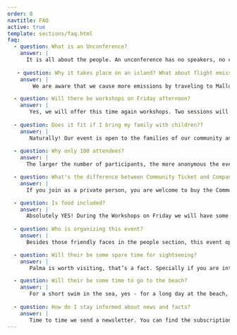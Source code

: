 ```yaml
---
order: 8
navtitle: FAQ
active: true
template: sections/faq.html
faq:
  - question: What is an Unconference?
    answer: |
      It is all about the people. An unconference has no speakers, no call for papers and no agenda in advance. All is made by attendees. The unconference starts with a big welcome and introduction game. The next step is asking for session inputs and therefore topics are greatly varied. There are two kinds of sessions: interests and contributions. A contribution has a learning which is shared by the attendee. A smart topic which needs to be spread within community. An interest is a question by an attendee and the group is asked for their knowledge. It goes like this: You name the topic, we find the speaker. Topics can be hard like tech-subjects in engineering or developing. But also soft like awareness of team movements, fast moving world topics or personal development. We all learn from each other. One of the key parts of the unconference are coffee breaks. Those time in between sessions give the opportunity to continue conversations from sessions, exchange opinions and ideas. Conclusion of an unconference: Sharing is caring!
      
   - question: Why it takes place on an island? What about flight emissions? 
    answer: |
        We are aware that we cause more emissions by traveling to Mallorca than if we were looking for a location on the mainland. But we have appreciated the Mediterranean atmosphere of the island for years and would not want to miss it. But through our sponsor Innogames we will offset a considerable part of the issue financially. We will let you know shortly which project we will support.

  - question: Will there be workshops on Friday afternoon? 
    answer: |
       Yes, we will offer this time again workshops. Two sessions will deal with soft skill topics, another will be a 100 % tech workshop. If you want to join please plan your arrival on Thurday. Soon you can book your seat via our ticketing.
       
  - question: Does it fit if I bring my family with children?? 
    answer: |
       Naturally! Our event is open to the families of our community and looks forward to a lot of partners as well as children. We are happy to offer a supporting program if there are more than 10 partners and more than 10 children.
          
  - question: Why only 100 attendees?
    answer: |
      The larger the number of participants, the more anonymous the event. That's exactly what we don't want. We want a family atmosphere where everyone can and should participate in his or her own way. 

  - question: What's the difference between Community Ticket and Company Ticket?
    answer: |
      If you join as a private person, you are welcome to buy the Community Ticket. Companies need to buy Company Tickets. This helps us to make the self paid community tickets as affordable as possible.

  - question: Is food included?
    answer: |
      Absolutely YES! During the Workshops on Friday we will have some snacks and a sundowner in the evening. On Saturday and Sunday we will have lunch together and also snacks with fruits, cakes and coffee afterwards. On Saturday evening we organized a dinner for all of us. The only occasion where we don’ t serve food is the cocktail event on Friday evening.
      
  - question: Who is organizing this event?
    answer: |
      Besides those friendly faces in the people section, this event operator is boot e.V. - Best of Open Technologies. The purpose of this association is the promotion of education, research and science in the field of open information and communication technology, in particular open source software. One main field is organizing several events within open source technologies. One event was the former PHPucEU – PHP Unconference Europe – and since 3 years we are happy to go together on with WEUC – Web Engineering Unconference. Our work in organization and other fields are unpaid and we do not have commercial targets.

  - question: Will their be some spare time for sightseeing?
    answer: |
       Palma is worth visiting, that’s a fact. Specially if you are into urban cities, Spanish history and contemporary art - than you should plan one or two additional days. Once the unconference has started, time flies away, and we assume that you will have not the time for sightseeing. 

  - question: Will their be some time to go to the beach?
    answer: |
       For a short swim in the sea, yes - for a long day at the beach, no. If you love to combine beach and unconference, we recommend planning one additional day.  
       
  - question: How do I stay informed about news and facts? 
    answer: |
       Time to time we send a newsletter. You can find the subscription field below. But we are also quite active on Facebook and Twitter. You can find links to our profile in the footer.  
---
```

